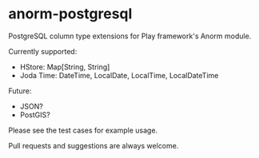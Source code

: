 # anorm-postgresql

PostgreSQL column type extensions for Play framework's Anorm module.

Currently supported:

* HStore: Map[String, String]
* Joda Time: DateTime, LocalDate, LocalTime, LocalDateTime

Future:

* JSON?
* PostGIS?

Please see the test cases for example usage.

Pull requests and suggestions are always welcome.
